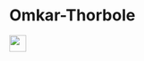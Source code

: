 # Omkar-Thorbole
<img src="https://raw.githubusercontent.com/<OWNER>/<OWNER>/master/<GIF_NAME>.gif" width="30px">
